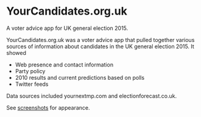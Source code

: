 # YourCandidates.org.uk 
A voter advice app for UK general election 2015.

YourCandidates.org.uk was a voter advice app that pulled together various sources of information about candidates in the UK general election 2015. It showed

* Web presence and contact information
* Party policy
* 2010 results and current predictions based on polls
* Twitter feeds

Data sources included yournextmp.com and electionforecast.co.uk.

See [screenshots](https://github.com/AleksiKnuutila/yourcandidates/tree/master/screenshots) for appearance.

